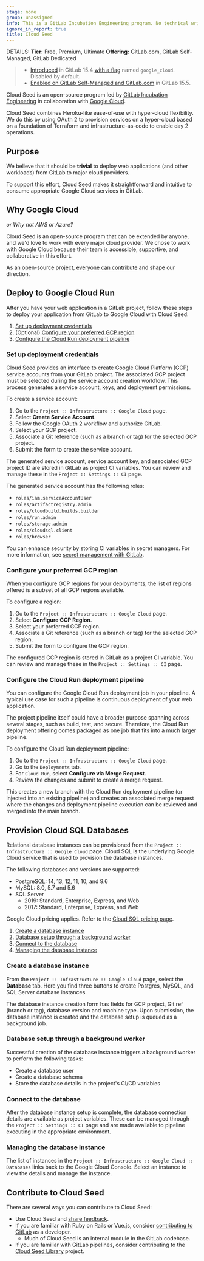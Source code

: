 ```yaml
---
stage: none
group: unassigned
info: This is a GitLab Incubation Engineering program. No technical writer assigned to this group.
ignore_in_report: true
title: Cloud Seed
---
```


DETAILS:
**Tier:** Free, Premium, Ultimate
**Offering:** GitLab.com, GitLab Self-Managed, GitLab Dedicated

> - [Introduced](https://gitlab.com/gitlab-org/gitlab/-/issues/371332) in GitLab 15.4 [with a flag](../administration/feature_flags.md) named `google_cloud`. Disabled by default.
> - [Enabled on GitLab Self-Managed and GitLab.com](https://gitlab.com/gitlab-org/gitlab/-/merge_requests/100545) in GitLab 15.5.

Cloud Seed is an open-source program led
by [GitLab Incubation Engineering](https://handbook.gitlab.com/handbook/engineering/development/incubation/) in collaboration with
[Google Cloud](https://cloud.google.com/).

Cloud Seed combines Heroku-like ease-of-use with hyper-cloud flexibility. We do this by using OAuth 2 to provision
services on a hyper-cloud based on a foundation of Terraform and infrastructure-as-code to enable day 2 operations.

## Purpose

We believe that it should be **trivial** to deploy web applications (and other workloads) from GitLab to major cloud
providers.

To support this effort, Cloud Seed makes it straightforward and intuitive to consume appropriate Google Cloud services
in GitLab.

## Why Google Cloud

*or Why not AWS or Azure?*

Cloud Seed is an open-source program that can be extended by anyone, and we'd love to work with every major cloud
provider. We chose to work with Google Cloud because their team is accessible, supportive, and collaborative in
this effort.

As an open-source project, [everyone can contribute](#contribute-to-cloud-seed) and shape our direction.

## Deploy to Google Cloud Run

After you have your web application in a GitLab project, follow these steps
to deploy your application from GitLab to Google Cloud with Cloud Seed:

1. [Set up deployment credentials](#set-up-deployment-credentials)
1. (Optional) [Configure your preferred GCP region](#configure-your-preferred-gcp-region)
1. [Configure the Cloud Run deployment pipeline](#configure-the-cloud-run-deployment-pipeline)

### Set up deployment credentials

Cloud Seed provides an interface to create Google Cloud Platform (GCP) service accounts from your GitLab project. The associated GCP project
must be selected during the service account creation workflow. This process generates a service account, keys, and deployment permissions.

To create a service account:

1. Go to the `Project :: Infrastructure :: Google Cloud` page.
1. Select **Create Service Account**.
1. Follow the Google OAuth 2 workflow and authorize GitLab.
1. Select your GCP project.
1. Associate a Git reference (such as a branch or tag) for the selected GCP project.
1. Submit the form to create the service account.

The generated service account, service account key, and associated GCP project ID are stored in GitLab as project CI
variables. You can review and manage these in the `Project :: Settings :: CI` page.

The generated service account has the following roles:

- `roles/iam.serviceAccountUser`
- `roles/artifactregistry.admin`
- `roles/cloudbuild.builds.builder`
- `roles/run.admin`
- `roles/storage.admin`
- `roles/cloudsql.client`
- `roles/browser`

You can enhance security by storing CI variables in secret managers. For more information, see [secret management with GitLab](../ci/secrets/_index.md).

### Configure your preferred GCP region

When you configure GCP regions for your deployments, the list of regions offered is a subset of
all GCP regions available.

To configure a region:

1. Go to the `Project :: Infrastructure :: Google Cloud` page.
1. Select **Configure GCP Region**.
1. Select your preferred GCP region.
1. Associate a Git reference (such as a branch or tag) for the selected GCP region.
1. Submit the form to configure the GCP region.

The configured GCP region is stored in GitLab as a project CI variable. You can review and manage these in
the `Project :: Settings :: CI` page.

### Configure the Cloud Run deployment pipeline

You can configure the Google Cloud Run deployment job in your pipeline. A typical use case for such
a pipeline is continuous deployment of your web application.

The project pipeline itself could have a broader purpose spanning across several stages, such as build, test, and secure.
Therefore, the Cloud Run deployment offering comes packaged as one job that fits into a much larger pipeline.

To configure the Cloud Run deployment pipeline:

1. Go to the `Project :: Infrastructure :: Google Cloud` page.
1. Go to the `Deployments` tab.
1. For `Cloud Run`, select **Configure via Merge Request**.
1. Review the changes and submit to create a merge request.

This creates a new branch with the Cloud Run deployment pipeline (or injected into an existing pipeline)
and creates an associated merge request where the changes and deployment pipeline execution can be reviewed and merged
into the main branch.

## Provision Cloud SQL Databases

Relational database instances can be provisioned from the `Project :: Infrastructure :: Google Cloud` page. Cloud SQL is
the underlying Google Cloud service that is used to provision the database instances.

The following databases and versions are supported:

- PostgreSQL: 14, 13, 12, 11, 10, and 9.6
- MySQL: 8.0, 5.7 and 5.6
- SQL Server
  - 2019: Standard, Enterprise, Express, and Web
  - 2017: Standard, Enterprise, Express, and Web

Google Cloud pricing applies. Refer to the [Cloud SQL pricing page](https://cloud.google.com/sql/pricing).

1. [Create a database instance](#create-a-database-instance)
1. [Database setup through a background worker](#database-setup-through-a-background-worker)
1. [Connect to the database](#connect-to-the-database)
1. [Managing the database instance](#managing-the-database-instance)

### Create a database instance

From the `Project :: Infrastructure :: Google Cloud` page, select the **Database** tab. Here you find three
buttons to create Postgres, MySQL, and SQL Server database instances.

The database instance creation form has fields for GCP project, Git ref (branch or tag), database version and
machine type. Upon submission, the database instance is created and the database setup is queued as a background job.

### Database setup through a background worker

Successful creation of the database instance triggers a background worker to perform the following tasks:

- Create a database user
- Create a database schema
- Store the database details in the project's CI/CD variables

### Connect to the database

After the database instance setup is complete, the database connection details are available as project variables. These
can be managed through the `Project :: Settings :: CI` page and are made available to pipeline executing in the
appropriate environment.

### Managing the database instance

The list of instances in the `Project :: Infrastructure :: Google Cloud :: Databases` links back to the Google Cloud
Console. Select an instance to view the details and manage the instance.

## Contribute to Cloud Seed

There are several ways you can contribute to Cloud Seed:

- Use Cloud Seed and [share feedback](https://gitlab.com/gitlab-org/incubation-engineering/five-minute-production/feedback/-/issues/new?template=general_feedback).
- If you are familiar with Ruby on Rails or Vue.js,
  consider [contributing to GitLab](../development/contributing/_index.md) as a developer.
  - Much of Cloud Seed is an internal module in the GitLab codebase.
- If you are familiar with GitLab pipelines, consider contributing to
  the [Cloud Seed Library](https://gitlab.com/gitlab-org/incubation-engineering/five-minute-production/library) project.
